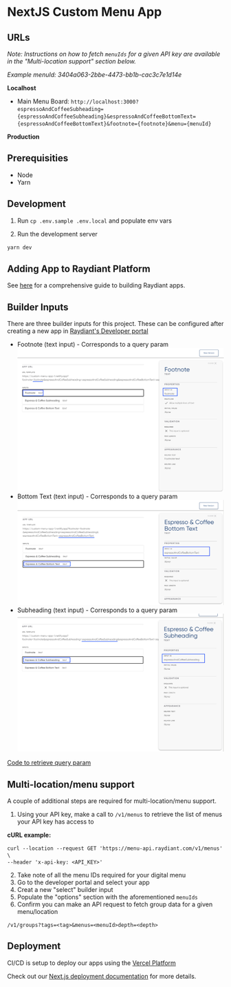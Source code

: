 # NextJS Custom Menu App

## URLs

_Note: Instructions on how to fetch `menuIds` for a given API key are available in the "Multi-location support" section below._

_Example menuId: 3404a063-2bbe-4473-bb1b-cac3c7e1d14e_

**Localhost**

- Main Menu Board: `http://localhost:3000?espressoAndCoffeeSubheading={espressoAndCoffeeSubheading}&espressoAndCoffeeBottomText={espressoAndCoffeeBottomText}&footnote={footnote}&menu={menuId}`

**Production**

<!-- - Main Menu Board: https://custom-menu-app-1.netlify.app?espressoAndCoffeeSubheading=<espressoAndCoffeeSubheading>&espressoAndCoffeeBottomText=<espressoAndCoffeeBottomText>&
  footnote=<footnote>&menuId={menuId} -->

## Prerequisities

- Node
- Yarn

## Development

1. Run `cp .env.sample .env.local` and populate env vars

2. Run the development server

```bash
yarn dev
```

## Adding App to Raydiant Platform

See [here](https://developers.raydiant.com/docs/get-started) for a comprehensive guide to building Raydiant apps.

## Builder Inputs

There are three builder inputs for this project. These can be configured after creating a new app in [Raydiant's Developer portal](https://developers.raydiant.com/)

- Footnote (text input) - Corresponds to a query param
  ![Footnote](footnote-builder-input.png)
- Bottom Text (text input) - Corresponds to a query param
  ![Bottom Text](espresso-and-coffee-bottom-text-builder-input.png)
- Subheading (text input) - Corresponds to a query param
  ![Subheading](espresso-and-coffee-subheading-builder-input.png)

[Code to retrieve query param](https://github.com/mirainc/custom-menu-samples/blob/8ae608baa41ffefbfc8cc63d0f0abc8011f97726/vanilla-js/js/scripts.js#L84-L88)

## Multi-location/menu support

A couple of additional steps are required for multi-location/menu support.

1. Using your API key, make a call to `/v1/menus` to retrieve the list of menus your API key has access to

**cURL example:**

```
curl --location --request GET 'https://menu-api.raydiant.com/v1/menus' \
--header 'x-api-key: <API_KEY>'
```

2. Take note of all the menu IDs required for your digital menu
3. Go to the developer portal and select your app
4. Creat a new "select" builder input
5. Populate the "options" section with the aforementioned `menuIds`
6. Confirm you can make an API request to fetch group data for a given menu/location

```
/v1/groups?tags=<tag>&menus=<menuId>depth=<depth>
```

## Deployment

CI/CD is setup to deploy our apps using the [Vercel Platform](https://vercel.com/new?utm_medium=default-template&filter=next.js&utm_source=create-next-app&utm_campaign=create-next-app-readme)

Check out our [Next.js deployment documentation](https://nextjs.org/docs/deployment) for more details.
